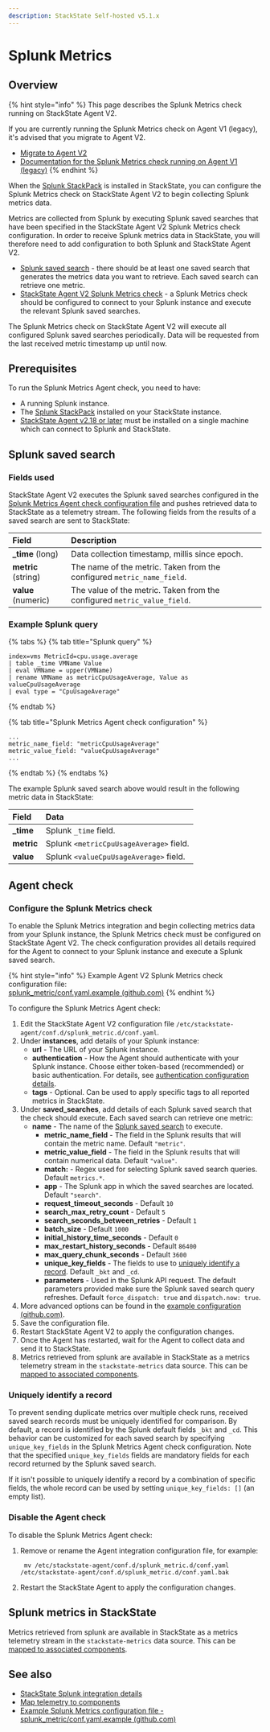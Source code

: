 ```yaml
---
description: StackState Self-hosted v5.1.x 
---
```


# Splunk Metrics

## Overview

{% hint style="info" %}
This page describes the Splunk Metrics check running on StackState Agent V2. 

If you are currently running the Splunk Metrics check on Agent V1 (legacy), it's advised that you migrate to Agent V2.

* [Migrate to Agent V2](/setup/agent/migrate-agent-v1-to-v2/)
* [Documentation for the Splunk Metrics check running on Agent V1 \(legacy\)](https://docs.stackstate.com/v/5.0/stackpacks/integrations/splunk/splunk_metrics)
{% endhint %}

When the [Splunk StackPack](splunk_stackpack.md) is installed in StackState, you can configure the Splunk Metrics check on StackState Agent V2 to begin collecting Splunk metrics data.

Metrics are collected from Splunk by executing Splunk saved searches that have been specified in the StackState Agent V2 Splunk Metrics check configuration. In order to receive Splunk metrics data in StackState, you will therefore need to add configuration to both Splunk and StackState Agent V2.

* [Splunk saved search](splunk_metrics.md#splunk-saved-search) - there should be at least one saved search that generates the metrics data you want to retrieve. Each saved search can retrieve one metric.
* [StackState Agent V2 Splunk Metrics check](splunk_metrics.md#agent-check) - a Splunk Metrics check should be configured to connect to your Splunk instance and execute the relevant Splunk saved searches.

The Splunk Metrics check on StackState Agent V2 will execute all configured Splunk saved searches periodically. Data will be requested from the last received metric timestamp up until now.

## Prerequisites

To run the Splunk Metrics Agent check, you need to have:

* A running Splunk instance.
* The [Splunk StackPack](splunk_stackpack.md) installed on your StackState instance.
* [StackState Agent v2.18 or later](/setup/agent/about-stackstate-agent.md) must be installed on a single machine which can connect to Splunk and StackState.

## Splunk saved search

### Fields used

StackState Agent V2 executes the Splunk saved searches configured in the [Splunk Metrics Agent check configuration file](splunk_metrics.md#agent-check) and pushes retrieved data to StackState as a telemetry stream. The following fields from the results of a saved search are sent to StackState:

| Field                | Description                                                            |
|:---------------------|:-----------------------------------------------------------------------|
| **\_time** (long)    | Data collection timestamp, millis since epoch.                         |
| **metric** (string)  | The name of the metric. Taken from the configured `metric_name_field`. |
| **value**  (numeric) | The value of the metric. Taken from the configured `metric_value_field`. |

### Example Splunk query

{% tabs %}
{% tab title="Splunk query" %}
```text
index=vms MetricId=cpu.usage.average
| table _time VMName Value    
| eval VMName = upper(VMName)
| rename VMName as metricCpuUsageAverage, Value as valueCpuUsageAverage
| eval type = "CpuUsageAverage"
```
{% endtab %}

{% tab title="Splunk Metrics Agent check configuration" %}
```text
...
metric_name_field: "metricCpuUsageAverage"
metric_value_field: "valueCpuUsageAverage"
...
```
{% endtab %}
{% endtabs %}

The example Splunk saved search above would result in the following metric data in StackState:

| Field | Data |
| :--- | :--- |
| **\_time** | Splunk `_time` field. |
| **metric** | Splunk `<metricCpuUsageAverage>` field. |
| **value** | Splunk `<valueCpuUsageAverage>` field. |

## Agent check

### Configure the Splunk Metrics check

To enable the Splunk Metrics integration and begin collecting metrics data from your Splunk instance, the Splunk Metrics check must be configured on StackState Agent V2. The check configuration provides all details required for the Agent to connect to your Splunk instance and execute a Splunk saved search.

{% hint style="info" %}
Example Agent V2 Splunk Metrics check configuration file:  
[splunk\_metric/conf.yaml.example \(github.com\)](https://github.com/StackVista/stackstate-agent-integrations/blob/master/splunk_metric/stackstate_checks/splunk_metric/data/conf.yaml.example)
{% endhint %}

To configure the Splunk Metrics Agent check:

1. Edit the StackState Agent V2 configuration file `/etc/stackstate-agent/conf.d/splunk_metric.d/conf.yaml`.
2. Under **instances**, add details of your Splunk instance:
   * **url** - The URL of your Splunk instance.
   * **authentication** - How the Agent should authenticate with your Splunk instance. Choose either token-based \(recommended\) or basic authentication. For details, see [authentication configuration details](splunk_stackpack.md#authentication).
   * **tags** - Optional. Can be used to apply specific tags to all reported metrics in StackState.
3. Under **saved\_searches**, add details of each Splunk saved search that the check should execute. Each saved search can retrieve one metric: 
   * **name** - The name of the [Splunk saved search](splunk_metrics.md#splunk-saved-search) to execute.
     * **metric\_name\_field** - The field in the Splunk results that will contain the metric name. Default `"metric"`.
     * **metric\_value\_field** - The field in the Splunk results that will contain numerical data. Default `"value"`.
     * **match:** - Regex used for selecting Splunk saved search queries. Default `metrics.*`.
     * **app** - The Splunk app in which the saved searches are located. Default `"search"`.
     * **request\_timeout\_seconds** - Default `10`
     * **search\_max\_retry\_count** - Default `5`
     * **search\_seconds\_between\_retries** - Default `1`
     * **batch\_size** - Default `1000`
     * **initial\_history\_time\_seconds** - Default `0`
     * **max\_restart\_history\_seconds** - Default `86400`
     * **max\_query\_chunk\_seconds** - Default `3600`
     * **unique\_key\_fields** - The fields to use to [uniquely identify a record](splunk_metrics.md#uniquely-identify-a-record). Default `_bkt` and `_cd`.
     * **parameters** - Used in the Splunk API request. The default parameters provided make sure the Splunk saved search query refreshes. Default `force_dispatch: true` and `dispatch.now: true`.
4. More advanced options can be found in the [example configuration \(github.com\)](https://github.com/StackVista/stackstate-agent-integrations/blob/master/splunk_metric/stackstate_checks/splunk_metric/data/conf.yaml.example). 
5. Save the configuration file.
6. Restart StackState Agent V2 to apply the configuration changes.
7. Once the Agent has restarted, wait for the Agent to collect data and send it to StackState.
8. Metrics retrieved from splunk are available in StackState as a metrics telemetry stream in the `stackstate-metrics` data source. This can be [mapped to associated components](../../../use/metrics/add-telemetry-to-element.md).

### Uniquely identify a record

To prevent sending duplicate metrics over multiple check runs, received saved search records must be uniquely identified for comparison. By default, a record is identified by the Splunk default fields `_bkt` and `_cd`. This behavior can be customized for each saved search by specifying `unique_key_fields` in the Splunk Metrics Agent check configuration. Note that the specified `unique_key_fields` fields are mandatory fields for each record returned by the Splunk saved search.

If it isn't possible to uniquely identify a record by a combination of specific fields, the whole record can be used by setting `unique_key_fields: []` \(an empty list\).

### Disable the Agent check

To disable the Splunk Metrics Agent check:

1. Remove or rename the Agent integration configuration file, for example:

   ```text
    mv /etc/stackstate-agent/conf.d/splunk_metric.d/conf.yaml /etc/stackstate-agent/conf.d/splunk_metric.d/conf.yaml.bak
   ```

2. Restart the StackState Agent to apply the configuration changes.

## Splunk metrics in StackState

Metrics retrieved from splunk are available in StackState as a metrics telemetry stream in the `stackstate-metrics` data source. This can be [mapped to associated components](../../../use/metrics/add-telemetry-to-element.md).

## See also

* [StackState Splunk integration details](splunk_stackpack.md)
* [Map telemetry to components](../../../use/metrics/add-telemetry-to-element.md)
* [Example Splunk Metrics configuration file - splunk\_metric/conf.yaml.example \(github.com\)](https://github.com/StackVista/stackstate-agent-integrations/blob/master/splunk_metric/stackstate_checks/splunk_metric/data/conf.yaml.example)

